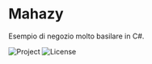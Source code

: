 # Mahazy
Esempio di negozio molto basilare in C#.

![Project](https://img.shields.io/badge/Project-School-brightgreen)
![License](https://img.shields.io/github/license/Pippopad/Mahazy)

